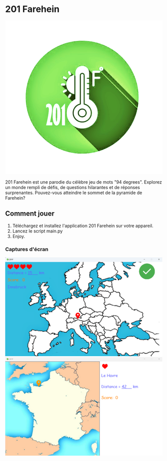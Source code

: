 # 201 Farehein

![201 Farehein Logo](images/Logo201F.png)

201 Farehein est une parodie du célèbre jeu de mots "94 degrees". Explorez un monde rempli de défis, de questions hilarantes et de réponses surprenantes. Pouvez-vous atteindre le sommet de la pyramide de Farehein?

## Comment jouer
1. Téléchargez et installez l'application 201 Farehein sur votre appareil.
2. Lancez le script main.py
3. Enjoy.

### Captures d'écran
![Capture d'écran 1](images/capture1.png)
![Capture d'écran 2](images/capture2.png)
